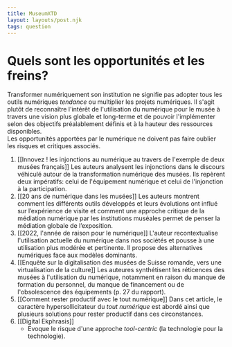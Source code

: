 ```yaml
---
title: MuseumXTD
layout: layouts/post.njk
tags: question
---
```

# Quels sont les opportunités et les freins?
Transformer numériquement son institution ne signifie pas adopter tous les outils numériques *tendance* ou multiplier les projets numériques. Il s'agit plutôt de reconnaître l'intérêt de l'utilisation du numérique pour le musée à travers une vision plus globale et long-terme et de pouvoir l'implémenter selon des objectifs préalablement définis et à la hauteur des ressources disponibles.   
Les opportunités apportées par le numérique ne doivent pas faire oublier les risques et critiques associés. 

1. [[Innovez ! les injonctions au numérique au travers de l'exemple de deux musées français]]
   Les auteurs analysent les injonctions dans le discours véhiculé autour de la transformation numérique des musées. Ils repèrent deux impératifs: celui de l'équipement numérique et celui de l'injonction à la participation.    
2. [[20 ans de numérique dans les musées]]
   Les auteurs montrent comment les différents outils développés et leurs évolutions ont influé sur l’expérience de visite et comment une approche critique de la médiation numérique par les institutions muséales permet de penser la médiation globale de l’exposition. 
3. [[2022, l'année de raison pour le numérique]]
   L'auteur recontextualise l'utilisation actuelle du numérique dans nos sociétés et pousse à une utilisation plus modérée et pertinente. Il propose des alternatives numériques face aux modèles dominants. 
4. [[Enquête sur la digitalisation des musées de Suisse romande, vers une virtualisation de la culture]]
   Les auteures synthétisent les réticences des musées à l'utilisation du numérique, notamment en raison du manque de formation du personnel, du manque de financement ou de l'obsolescence des équipements (p. 27 du rapport). 
5. [[Comment rester productif avec le tout numérique]]
   Dans cet article, le caractère hypersollicitateur du *tout numérique* est abordé ainsi que plusieurs solutions pour rester productif dans ces circonstances.  
6. [[Digital Ekphrasis]]
	- Evoque le risque d'une approche *tool-centric* (la technologie pour la technologie).  
